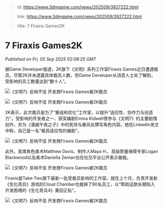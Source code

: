> id: https://www.3dmgame.com/news/202509/3927222.html

> link: https://www.3dmgame.com/news/202509/3927222.html

> title: 7 Firaxis Games2K

# 7 Firaxis Games2K
_Published on Fri, 05 Sep 2025 02:08:25 GMT_

据Game Developer报道，2K旗下《文明》系列工作室Firaxis Games近日遭遇裁员。尽管2K并未透露具体裁员人数，但Game Developer从消息人士处了解到，受影响的员工数量达到“数十人”。

![《文明7》反响不佳 开发商Firaxis Games被2K裁员](https://img.3dmgame.com/uploads/images/news/20250905/1757037886_467948.jpg)

![《文明7》反响不佳 开发商Firaxis Games被2K裁员](https://img.3dmgame.com/uploads/images/news/20250905/1757038065_876852_jpg_r.jpg)

2K表示，此次裁员是为了“重组和优化”工作室，以提升“适应性、协作力与创造力”。受影响的开发者之一、获奖编剧Emma Kidwell曾参与《文明7》的主要剧情创作，并为《漫威午夜之子》中的死侍与暴风女撰写角色内容。她在LinkedIn发文中称，自己是一名“极具适应性的编剧”。

![《文明7》反响不佳 开发商Firaxis Games被2K裁员](https://img.3dmgame.com/uploads/images/news/20250905/1757037895_219624_jpg_r.jpg)

此外，首席角色美术Matthew Davis、制作人Maya H.、高级质量保障专家Logan Blackwood以及美术Daniella Zeman也在社交平台公开表示被裁。

![《文明7》反响不佳 开发商Firaxis Games被2K裁员](https://img.3dmgame.com/uploads/images/news/20250905/1757037922_328332_jpg_r.jpg)

Firaxis是Take-Two旗下最新一批受裁员影响的工作室。就在上个月，负责开发新《生化奇兵》游戏的Cloud Chamber也裁掉了80名员工，以“帮助这款长期陷入开发困境的《生化奇兵4》重回正轨”。

![《文明7》反响不佳 开发商Firaxis Games被2K裁员](https://img.3dmgame.com/uploads/images/news/20250905/1757037906_429290.jpg)
